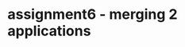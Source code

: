 # assignment6 - merging 2 applications

[https://github.com/PotatoOverlord22/UBB-SE-2024-927-1]: 	"gameworld"

